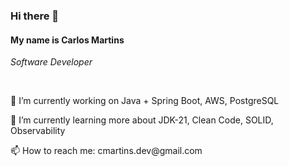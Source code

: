 <h3>Hi there 👋</h3>

<h4>My name is Carlos Martins</h4>
<p>
	<i>Software Developer</i>
</p>
<br/>

<p>🔭 I’m currently working on Java + Spring Boot, AWS, PostgreSQL</p>
<p>🌱 I’m currently learning more about JDK-21, Clean Code, SOLID, Observability</p>
<p>📫 How to reach me: cmartins.dev@gmail.com</p>
<br/>

